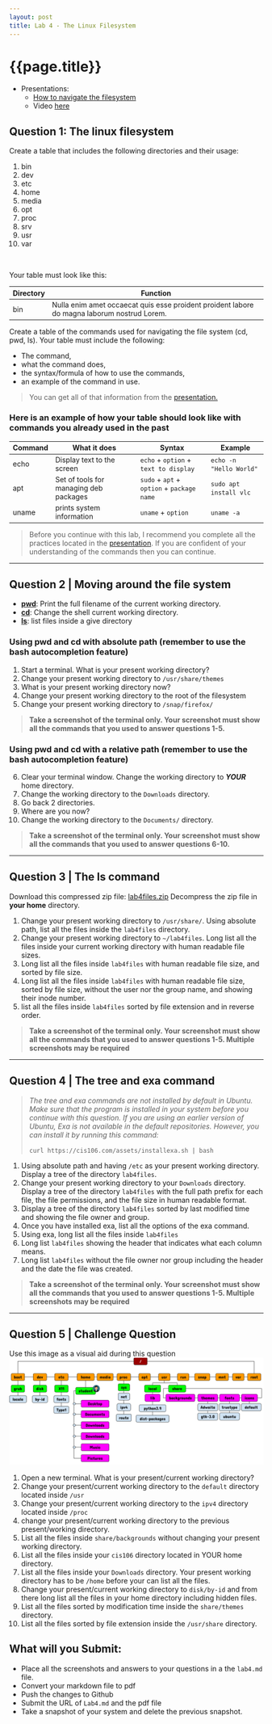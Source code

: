 ```yaml
---
layout: post
title: Lab 4 - The Linux Filesystem 
---
```


# {{page.title}}

* Presentations:
  * [How to navigate the filesystem](https://rapurl.live/uz0)
  * Video [here](https://youtu.be/pwgbefPA0lU)


## Question 1:  The linux filesystem

Create a table that includes the following directories and their usage:
1. bin
2. dev
3. etc
4. home
5. media
6. opt
7. proc
8. srv
9. usr
10. var
<br>

Your table must look like this:

| Directory | Function                                                                                    |
| --------- | ------------------------------------------------------------------------------------------- |
| bin       | Nulla enim amet occaecat quis esse proident proident labore do magna laborum nostrud Lorem. |


Create a table of the commands used for navigating the file system (cd, pwd, ls). Your table must include the following:
* The command, 
* what the command does, 
* the syntax/formula of how to use the commands, 
* an example of the command in  use.
> You can get all of that information from the [presentation.](https://rapurl.live/9b5)

### Here is an example of how your table should look like with commands you already used in the past

| Command | What it does                           | Syntax                                     | Example                 |
| ------- | -------------------------------------- | ------------------------------------------ | ----------------------- |
| echo    | Display text to the screen             | `echo` + `option` + `text to display`      | `echo -n "Hello World"` |
| apt     | Set of tools for managing deb packages | `sudo` + `apt` + `option` + `package name` | `sudo apt install vlc`  |
| uname   | prints system information              | `uname` + `option`                         | `uname -a`              |

> Before you continue with this lab, I recommend you complete all the practices located in the [presentation](https://rapurl.live/wfp). If you are confident of your understanding of the commands then you can continue. 

<hr>


## Question 2 | Moving around the file system
* **[pwd](https://rapurl.live/6gj)**: Print the full filename of the current working directory.
* **[cd](https://rapurl.live/n6h)**: Change the shell current working directory.
* **[ls](https://rapurl.live/9v5)**: list files inside a give directory

### Using pwd and cd with absolute path (remember to use the bash autocompletion feature)

1. Start a terminal. What is your present working directory?
2. Change your present working directory to `/usr/share/themes`
3. What is your present working directory now?
4. Change your present working directory to the root of the filesystem
5. Change your present working directory to `/snap/firefox/`
> **Take a screenshot of the terminal only. Your screenshot must show all the commands that you used to answer questions 1-5.**

### Using pwd and cd with a relative path (remember to use the bash autocompletion feature)
6. Clear your terminal window. Change the working directory to ***YOUR*** home directory.
7. Change the working directory to the `Downloads` directory.
8. Go back 2 directories.
9. Where are you now? 
10. Change the working directory to the `Documents/` directory.

> **Take a screenshot of the terminal only. Your screenshot must show all the commands that you used to answer questions 6-10.**


<hr>

## Question 3 | The ls command
Download this compressed zip file: [lab4files.zip](/assets/lab4files.zip) Decompress the zip file in **your home** directory.

1. Change your present working directory to `/usr/share/`. Using absolute path, list all the files inside the `lab4files` directory.
2. Change your present working directory to `~/lab4files`. Long list all the files inside your current working directory with human readable file sizes.
3. Long list all the files inside `lab4files` with human readable file size, and sorted by file size.
4. Long list all the files inside `lab4files` with human readable file size, sorted by file size, without the user nor the group name, and showing their inode number.
5. list all the files inside `lab4files` sorted by file extension and in reverse order. 

> **Take a screenshot of the terminal only. Your screenshot must show all the commands that you used to answer questions 1-5. Multiple screenshots may be **required****

<hr>


## Question 4 | The tree and exa command
> *The tree and exa commands are not installed by default in Ubuntu. Make sure that the program is installed in your system before you continue with this question.*
> *If you are using an earlier version of Ubuntu, Exa is not available in the default repositories. However, you can install it by running this command:*
> ```
> curl https://cis106.com/assets/installexa.sh | bash
> ```

1. Using absolute path and having `/etc` as your present working directory. Display a tree of the directory `lab4files`.
2. Change your present working directory to your `Downloads` directory. Display a tree of the directory `lab4files` with the full path prefix for each file, the file permissions, and the file size in human readable format.
3. Display a tree of the directory `lab4files` sorted by last modified time and showing the file owner and group. 
4. Once you have installed exa, list all the options of the exa command.
5. Using exa, long list all the files inside `lab4files`
6. Long list `lab4files` showing the header that indicates what each column means.
7. Long list `lab4files` without the file owner nor group including the header and the date the file was created.
> **Take a screenshot of the terminal only. Your screenshot must show all the commands that you used to answer questions 1-5. Multiple screenshots may be required**

<hr>

## Question 5 | Challenge Question

Use this image as a visual aid during this question
<br>![visual aid linux FS](/assets/Linux-Filesystem-Incomplete-visual-aid.png)<br>

1. Open a new terminal. What is your present/current working directory?
2. Change your present/current working directory to the `default` directory located inside `/usr`
3. Change your present/current working directory to the `ipv4` directory located inside `/proc`
4. change your present/current working directory to the previous present/working directory.
5. List all the files inside `share/backgrounds` without changing your present working directory.
6. List all the files inside your `cis106` directory located in YOUR home directory.
7. List all the files inside your `Downloads` directory. Your present working directory has to be `/home` before your can list all the files.
8. Change your present/current working directory to `disk/by-id`  and from there long list all the files in your home directory including hidden files.
9. List all the files sorted by modification time inside the `share/themes` directory.
10. List all the files sorted by file extension inside the `/usr/share` directory.


## What will you Submit:
* Place all the screenshots and answers to your questions in a the `lab4.md` file.
* Convert your markdown file to pdf 
* Push the changes to Github 
* Submit the URL of `Lab4.md` and the pdf file
* Take a snapshot of your system and delete the previous snapshot.



